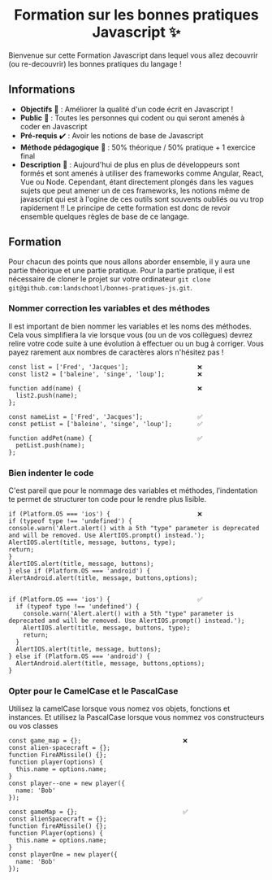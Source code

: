 <h1 align="center">Formation sur les bonnes pratiques Javascript ✨</h1>

Bienvenue sur cette Formation Javascript dans lequel vous allez decouvrir (ou re-decouvrir) les bonnes pratiques du langage !

## Informations
- **Objectifs** :dart: : Améliorer la qualité d'un code écrit en Javascript !
- **Public** :two_men_holding_hands: : Toutes les personnes qui codent ou qui seront amenés à coder en Javascript
- **Pré-requis** :heavy_check_mark: : Avoir les notions de base de Javascript
- **Méthode pédagogique** :game_die: : 50% théorique / 50% pratique + 1 exercice final
- **Description** :bookmark: : Aujourd'hui de plus en plus de développeurs sont formés et sont amenés à utiliser des frameworks comme Angular, React, Vue ou Node. Cependant, étant directement plongés dans les vagues sujets que peut amener un de ces frameworks, les notions même de javascript qui est à l'ogine de ces outils sont souvents oubliés ou vu trop rapidement !! Le principe de cette formation est donc de revoir ensemble quelques règles de base de ce langage.

## Formation
Pour chacun des points que nous allons aborder ensemble, il y aura une partie théorique et une partie pratique. Pour la partie pratique, il est nécessaire de cloner le projet sur votre ordinateur ``git clone git@github.com:landschootl/bonnes-pratiques-js.git``.

### Nommer correction les variables et des méthodes
Il est important de bien nommer les variables et les noms des méthodes. Cela vous simplifiera la vie lorsque vous (ou un de vos collègues) devrez relire votre code suite à une évolution à effectuer ou un bug à corriger. Vous payez rarement aux nombres de caractères alors n'hésitez pas !

```
const list = ['Fred', 'Jacques'];                   ❌
const list2 = ['baleine', 'singe', 'loup'];         ❌

function add(name) {                                ❌
  list2.push(name);
};

const nameList = ['Fred', 'Jacques'];               ✅
const petList = ['baleine', 'singe', 'loup'];       ✅

function addPet(name) {                             ✅
  petList.push(name);
};
```

### Bien indenter le code
C'est pareil que pour le nommage des variables et méthodes, l’indentation te permet de structurer ton code pour le rendre plus lisible.

```
if (Platform.OS === 'ios') {                        ❌
if (typeof type !== 'undefined') { 
console.warn('Alert.alert() with a 5th "type" parameter is deprecated and will be removed. Use AlertIOS.prompt() instead.'); AlertIOS.alert(title, message, buttons, type);
return;
}
AlertIOS.alert(title, message, buttons);
} else if (Platform.OS === 'android') {
AlertAndroid.alert(title, message, buttons,options);


if (Platform.OS === 'ios') {                        ✅
  if (typeof type !== 'undefined') { 
    console.warn('Alert.alert() with a 5th "type" parameter is deprecated and will be removed. Use AlertIOS.prompt() instead.'); 
    AlertIOS.alert(title, message, buttons, type); 
    return; 
  } 
  AlertIOS.alert(title, message, buttons); 
} else if (Platform.OS === 'android') { 
  AlertAndroid.alert(title, message, buttons,options); 
}
```

### Opter pour le CamelCase et le PascalCase
Utilisez la camelCase lorsque vous nomez vos objets, fonctions et instances. Et utilisez la PascalCase lorsque vous nommez vos constructeurs ou vos classes

```
const game_map = {};                            ❌
const alien-spacecraft = {};
function FireAMissile() {};
function player(options) {
  this.name = options.name;
}
const player--one = new player({
  name: 'Bob'
});

const gameMap = {};                             ✅
const alienSpacecraft = {};
function fireAMissile() {};
function Player(options) {
  this.name = options.name;
}
const playerOne = new player({
  name: 'Bob'
});
```

